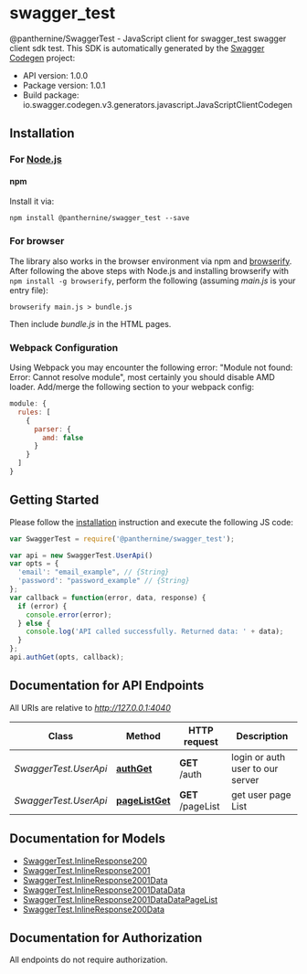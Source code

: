 # swagger_test

@panthernine/SwaggerTest - JavaScript client for swagger_test
swagger client sdk test.
This SDK is automatically generated by the [Swagger Codegen](https://github.com/swagger-api/swagger-codegen) project:

- API version: 1.0.0
- Package version: 1.0.1
- Build package: io.swagger.codegen.v3.generators.javascript.JavaScriptClientCodegen

## Installation

### For [Node.js](https://nodejs.org/)

#### npm

Install it via:

```shell
npm install @panthernine/swagger_test --save
```

### For browser

The library also works in the browser environment via npm and [browserify](http://browserify.org/). After following
the above steps with Node.js and installing browserify with `npm install -g browserify`,
perform the following (assuming *main.js* is your entry file):

```shell
browserify main.js > bundle.js
```

Then include *bundle.js* in the HTML pages.

### Webpack Configuration

Using Webpack you may encounter the following error: "Module not found: Error:
Cannot resolve module", most certainly you should disable AMD loader. Add/merge
the following section to your webpack config:

```javascript
module: {
  rules: [
    {
      parser: {
        amd: false
      }
    }
  ]
}
```

## Getting Started

Please follow the [installation](#installation) instruction and execute the following JS code:

```javascript
var SwaggerTest = require('@panthernine/swagger_test');

var api = new SwaggerTest.UserApi()
var opts = { 
  'email': "email_example", // {String} 
  'password': "password_example" // {String} 
};
var callback = function(error, data, response) {
  if (error) {
    console.error(error);
  } else {
    console.log('API called successfully. Returned data: ' + data);
  }
};
api.authGet(opts, callback);
```

## Documentation for API Endpoints

All URIs are relative to *http://127.0.0.1:4040*

Class | Method | HTTP request | Description
------------ | ------------- | ------------- | -------------
*SwaggerTest.UserApi* | [**authGet**](docs/UserApi.md#authGet) | **GET** /auth | login or auth user to our server
*SwaggerTest.UserApi* | [**pageListGet**](docs/UserApi.md#pageListGet) | **GET** /pageList | get user page List

## Documentation for Models

 - [SwaggerTest.InlineResponse200](docs/InlineResponse200.md)
 - [SwaggerTest.InlineResponse2001](docs/InlineResponse2001.md)
 - [SwaggerTest.InlineResponse2001Data](docs/InlineResponse2001Data.md)
 - [SwaggerTest.InlineResponse2001DataData](docs/InlineResponse2001DataData.md)
 - [SwaggerTest.InlineResponse2001DataDataPageList](docs/InlineResponse2001DataDataPageList.md)
 - [SwaggerTest.InlineResponse200Data](docs/InlineResponse200Data.md)

## Documentation for Authorization

 All endpoints do not require authorization.

